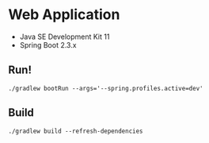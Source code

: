 # Web Application

* Java SE Development Kit 11
* Spring Boot 2.3.x

## Run!

    ./gradlew bootRun --args='--spring.profiles.active=dev'

## Build

    ./gradlew build --refresh-dependencies


